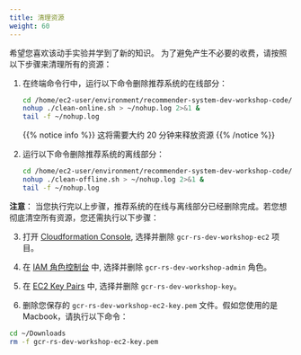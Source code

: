 ```yaml
---
title: 清理资源
weight: 60
---
```


希望您喜欢该动手实验并学到了新的知识。 为了避免产生不必要的收费，请按照以下步骤来清理所有的资源： 

1. 在终端命令行中，运行以下命令删除推荐系统的在线部分： 
    ```sh
    cd /home/ec2-user/environment/recommender-system-dev-workshop-code/scripts
    nohup ./clean-online.sh > ~/nohup.log 2>&1 &
    tail -f ~/nohup.log
    ```
   
   {{% notice info %}}
   这将需要大约 20 分钟来释放资源 
   {{% /notice %}}

2. 运行以下命令删除推荐系统的离线部分： 
    ```sh
    cd /home/ec2-user/environment/recommender-system-dev-workshop-code/scripts
    nohup ./clean-offline.sh > ~/nohup.log 2>&1 &
    tail -f ~/nohup.log
    ```
 
**注意**： 当您执行完以上步骤，推荐系统的在线与离线部分已经删除完成。若您想彻底清空所有资源，您还需执行以下步骤：

3. 打开 [Cloudformation Console](https://ap-southeast-1.console.aws.amazon.com/cloudformation/home?region=ap-northeast-1#/), 选择并删除 `gcr-rs-dev-workshop-ec2` 项目。

4. 在 [IAM 角色控制台](https://console.aws.amazon.com/iam/home#/roles) 中, 选择并删除 `gcr-rs-dev-workshop-admin` 角色。

5. 在 [EC2 Key Pairs](https://console.aws.amazon.com/ec2/v2/home#KeyPairs:search=gcr-rs-dev-workshop-key) 中, 选择并删除 `gcr-rs-dev-workshop-key`。

6. 删除您保存的 `gcr-rs-dev-workshop-ec2-key.pem` 文件。假如您使用的是 Macbook，请执行以下命令：

```sh
cd ~/Downloads
rm -f gcr-rs-dev-workshop-ec2-key.pem
```

